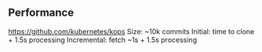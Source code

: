 ## Performance
https://github.com/kubernetes/kops
Size: ~10k commits
Initial: time to clone + 1.5s processing
Incremental: fetch ~1s + 1.5s processing